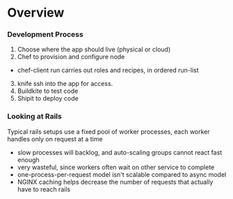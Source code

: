 # Overview
### Development Process
1. Choose where the app should live (physical or cloud)
2. Chef to provision and configure node
  - chef-client run carries out roles and recipes, in ordered run-list
3. knife ssh into the app for access.
4. Buildkite to test code
5. Shipit to deploy code

### Looking at Rails
Typical rails setups use a fixed pool of worker processes, each worker handles only on request at a time
- slow processes will backlog, and auto-scaling groups cannot react fast enough
- very wasteful, since workers often wait on other service to complete
- one-process-per-request model isn't scalable compared to async model
- NGINX caching helps decrease the number of requests that actually have to reach rails
